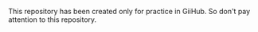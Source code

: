 This repository has been created only for practice in GiiHub.
So don't pay attention to this repository.